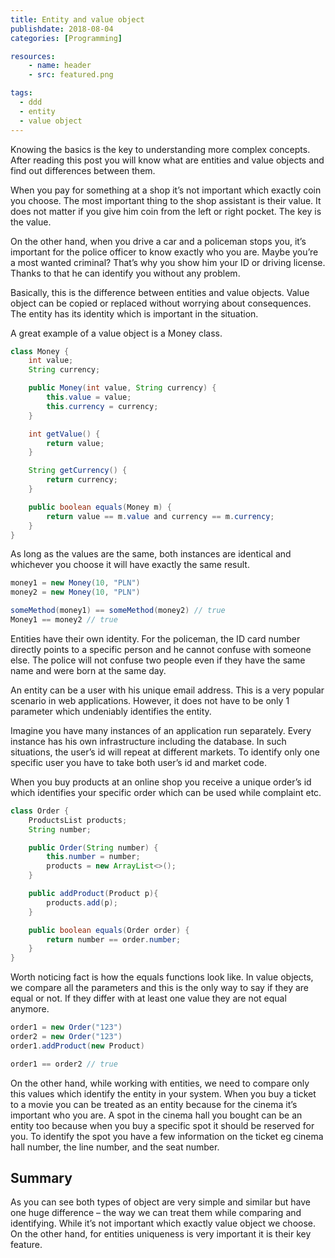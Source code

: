 ```yaml
---
title: Entity and value object  
publishdate: 2018-08-04
categories: [Programming]

resources:
    - name: header
    - src: featured.png

tags:
  - ddd
  - entity
  - value object
---
```

Knowing the basics is the key to understanding more complex concepts. After reading this post you will know what are entities and value objects and find out differences between them.

When you pay for something at a shop it’s not important which exactly coin you choose. The most important thing to the shop assistant is their value. It does not matter if you give him coin from the left or right pocket. The key is the value.

On the other hand, when you drive a car and a policeman stops you, it’s important for the police officer to know exactly who you are. Maybe you’re a most wanted criminal? That’s why you show him your ID or driving license. Thanks to that he can identify you without any problem.

Basically, this is the difference between entities and value objects. Value object can be copied or replaced without worrying about consequences. The entity has its identity which is important in the situation.

A great example of a value object is a Money class.

```java
class Money {
    int value;
    String currency;

    public Money(int value, String currency) {
        this.value = value;
        this.currency = currency;
    }

    int getValue() {
        return value;
    }

    String getCurrency() {
        return currency;
    }

    public boolean equals(Money m) {
        return value == m.value and currency == m.currency;
    }
}
```

As long as the values are the same, both instances are identical and whichever you choose it will have exactly the same result.

```java
money1 = new Money(10, "PLN")
money2 = new Money(10, "PLN")

someMethod(money1) == someMethod(money2) // true
Money1 == money2 // true
```

Entities have their own identity. For the policeman, the ID card number directly points to a specific person and he cannot confuse with someone else. The police will not confuse two people even if they have the same name and were born at the same day.

An entity can be a user with his unique email address. This is a very popular scenario in web applications. However, it does not have to be only 1 parameter which undeniably identifies the entity.

Imagine you have many instances of an application run separately. Every instance has his own infrastructure including the database. In such situations, the user’s id will repeat at different markets. To identify only one specific user you have to take both user’s id and market code.

When you buy products at an online shop you receive a unique order’s id which identifies your specific order which can be used while complaint etc.

```java
class Order {
    ProductsList products;
    String number;

    public Order(String number) {
        this.number = number;
        products = new ArrayList<>();
    }

    public addProduct(Product p){
        products.add(p);
    }

    public boolean equals(Order order) {
        return number == order.number;
    }
}
```


Worth noticing fact is how the equals functions look like. In value objects, we compare all the parameters and this is the only way to say if they are equal or not. If they differ with at least one value they are not equal anymore.

```java
order1 = new Order("123")
order2 = new Order("123")
order1.addProduct(new Product)

order1 == order2 // true
```

On the other hand, while working with entities, we need to compare only this values which identify the entity in your system. When you buy a ticket to a movie you can be treated as an entity because for the cinema it’s important who you are. A spot in the cinema hall you bought can be an entity too because when you buy a specific spot it should be reserved for you. To identify the spot you have a few information on the ticket eg cinema hall number, the line number, and the seat number.

## Summary
As you can see both types of object are very simple and similar but have one huge difference – the way we can treat them while comparing and identifying. While it’s not important which exactly value object we choose. On the other hand, for entities uniqueness is very important it is their key feature.
